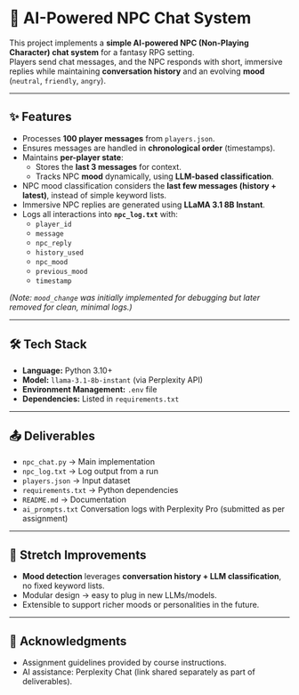 # 🧙 AI-Powered NPC Chat System

This project implements a **simple AI-powered NPC (Non-Playing Character) chat system** for a fantasy RPG setting.  
Players send chat messages, and the NPC responds with short, immersive replies while maintaining **conversation history** and an evolving **mood** (`neutral`, `friendly`, `angry`).  

---

## ✨ Features
- Processes **100 player messages** from `players.json`.
- Ensures messages are handled in **chronological order** (timestamps).
- Maintains **per-player state**:
  - Stores the **last 3 messages** for context.
  - Tracks NPC **mood** dynamically, using **LLM-based classification**.
- NPC mood classification considers the **last few messages (history + latest)**, instead of simple keyword lists.
- Immersive NPC replies are generated using **LLaMA 3.1 8B Instant**.
- Logs all interactions into **`npc_log.txt`** with:
  - `player_id`
  - `message`
  - `npc_reply`
  - `history_used`
  - `npc_mood`
  - `previous_mood`
  - `timestamp`

*(Note: `mood_change` was initially implemented for debugging but later removed for clean, minimal logs.)*

---

## 🛠️ Tech Stack
- **Language:** Python 3.10+
- **Model:** `llama-3.1-8b-instant` (via Perplexity API)
- **Environment Management:** `.env` file 
- **Dependencies:** Listed in `requirements.txt`


---

## 📤 Deliverables
- `npc_chat.py` → Main implementation
- `npc_log.txt` → Log output from a run
- `players.json` → Input dataset
- `requirements.txt` → Python dependencies
- `README.md` → Documentation
- `ai_prompts.txt`  Conversation logs with Perplexity Pro (submitted as per assignment)

---

## 🚀 Stretch Improvements
- **Mood detection** leverages **conversation history + LLM classification**, no fixed keyword lists.
- Modular design → easy to plug in new LLMs/models.
- Extensible to support richer moods or personalities in the future.

---

## 🤝 Acknowledgments
- Assignment guidelines provided by course instructions.
- AI assistance: Perplexity Chat (link shared separately as part of deliverables).
